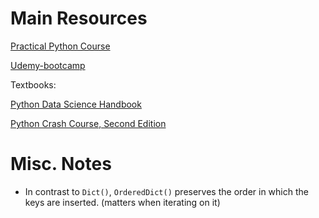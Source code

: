 # Main Resources



[Practical Python Course](./dabeaz/)

[Udemy-bootcamp](./udemy-bootcamp)


Textbooks:

[Python Data Science Handbook](https://jakevdp.github.io/PythonDataScienceHandbook/)

[Python Crash Course, Second Edition](https://ehmatthes.github.io/pcc_2e/regular_index/)


# Misc. Notes
- In contrast to `Dict()`, `OrderedDict()` preserves the order in which the keys are inserted. (matters when iterating on it)